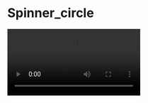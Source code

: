 # Spinner_circle

<video src="https://github.com/debbugers/Spinner_circle/assets/146553521/be2d884d-41f1-4779-a3ea-3cae16cd134b"></video>
